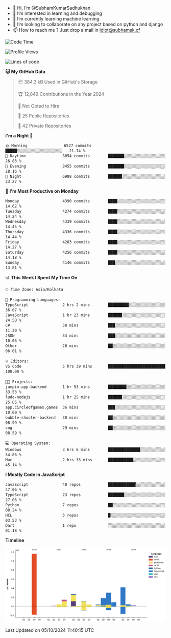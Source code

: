 - 👋 Hi, I’m @SubhamKumarSadhukhan
- 👀 I’m interested in learning and debugging
- 🌱 I’m currently learning machine learning
- 💞️ I’m looking to collaborate on any project based on python and django
- 📫 How to reach me ?
      Just drop a mail in idiot@subhamsk.cf

<!---
SubhamKumarSadhukhan/SubhamKumarSadhukhan is a ✨ special ✨ repository because its `README.md` (this file) appears on your GitHub profile.
You can click the Preview link to take a look at your changes.
--->


<!--START_SECTION:waka-->
![Code Time](http://img.shields.io/badge/Code%20Time-2%2C553%20hrs%2056%20mins-blue)

![Profile Views](http://img.shields.io/badge/Profile%20Views-5-blue)

![Lines of code](https://img.shields.io/badge/From%20Hello%20World%20I%27ve%20Written-2.8%20million%20lines%20of%20code-blue)

**🐱 My GitHub Data** 

> 📦 384.3 kB Used in GitHub's Storage 
 > 
> 🏆 12,849 Contributions in the Year 2024
 > 
> 🚫 Not Opted to Hire
 > 
> 📜 25 Public Repositories 
 > 
> 🔑 42 Private Repositories 
 > 
**I'm a Night 🦉** 

```text
🌞 Morning                6527 commits        █████░░░░░░░░░░░░░░░░░░░░   21.74 % 
🌆 Daytime                8054 commits        ███████░░░░░░░░░░░░░░░░░░   26.83 % 
🌃 Evening                8455 commits        ███████░░░░░░░░░░░░░░░░░░   28.16 % 
🌙 Night                  6988 commits        ██████░░░░░░░░░░░░░░░░░░░   23.27 % 
```
📅 **I'm Most Productive on Monday** 

```text
Monday                   4390 commits        ████░░░░░░░░░░░░░░░░░░░░░   14.62 % 
Tuesday                  4274 commits        ████░░░░░░░░░░░░░░░░░░░░░   14.24 % 
Wednesday                4339 commits        ████░░░░░░░░░░░░░░░░░░░░░   14.45 % 
Thursday                 4336 commits        ████░░░░░░░░░░░░░░░░░░░░░   14.44 % 
Friday                   4283 commits        ████░░░░░░░░░░░░░░░░░░░░░   14.27 % 
Saturday                 4256 commits        ████░░░░░░░░░░░░░░░░░░░░░   14.18 % 
Sunday                   4146 commits        ███░░░░░░░░░░░░░░░░░░░░░░   13.81 % 
```


📊 **This Week I Spent My Time On** 

```text
🕑︎ Time Zone: Asia/Kolkata

💬 Programming Languages: 
TypeScript               2 hrs 2 mins        █████████░░░░░░░░░░░░░░░░   36.07 % 
JavaScript               1 hr 23 mins        ██████░░░░░░░░░░░░░░░░░░░   24.50 % 
C#                       38 mins             ███░░░░░░░░░░░░░░░░░░░░░░   11.30 % 
JSON                     34 mins             ███░░░░░░░░░░░░░░░░░░░░░░   10.03 % 
Other                    20 mins             ██░░░░░░░░░░░░░░░░░░░░░░░   06.01 % 

🔥 Editors: 
VS Code                  5 hrs 39 mins       █████████████████████████   100.00 % 

🐱‍💻 Projects: 
jumpin-app-backend       1 hr 53 mins        ████████░░░░░░░░░░░░░░░░░   33.53 % 
ludo-nodejs              1 hr 25 mins        ██████░░░░░░░░░░░░░░░░░░░   25.05 % 
app.circleofgames.games  36 mins             ███░░░░░░░░░░░░░░░░░░░░░░   10.60 % 
bubble-shooter-backend   30 mins             ██░░░░░░░░░░░░░░░░░░░░░░░   08.99 % 
cog                      29 mins             ██░░░░░░░░░░░░░░░░░░░░░░░   08.59 % 

💻 Operating System: 
Windows                  3 hrs 6 mins        ██████████████░░░░░░░░░░░   54.86 % 
Mac                      2 hrs 33 mins       ███████████░░░░░░░░░░░░░░   45.14 % 
```

**I Mostly Code in JavaScript** 

```text
JavaScript               40 repos            ████████████░░░░░░░░░░░░░   47.06 % 
TypeScript               23 repos            ███████░░░░░░░░░░░░░░░░░░   27.06 % 
Python                   7 repos             ██░░░░░░░░░░░░░░░░░░░░░░░   08.24 % 
HCL                      3 repos             █░░░░░░░░░░░░░░░░░░░░░░░░   03.53 % 
Dart                     1 repo              ░░░░░░░░░░░░░░░░░░░░░░░░░   01.18 % 
```



**Timeline**

![Lines of Code chart](https://raw.githubusercontent.com/SubhamKumarSadhukhan/SubhamKumarSadhukhan/main/assets/bar_graph.png)


 Last Updated on 05/10/2024 11:40:15 UTC
<!--END_SECTION:waka-->

